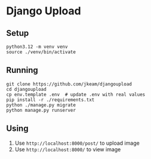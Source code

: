 # Django Upload

## Setup

```shell
python3.12 -m venv venv
source ./venv/bin/activate
```

## Running

```shell
git clone https://github.com/jkeam/djangoupload
cd djangoupload
cp env.template .env  # update .env with real values
pip install -r ./requirements.txt
python ./manage.py migrate
python manage.py runserver
```

## Using
1. Use `http://localhost:8000/post/` to upload image
2. Use `http://localhost:8000/` to view image

